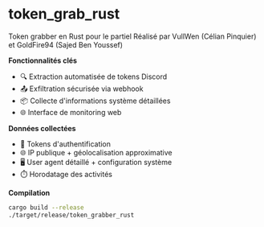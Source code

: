 # token_grab_rust 
Token grabber en Rust pour le partiel
Réalisé par VullWen (Célian Pinquier) et GoldFire94 (Sajed Ben Youssef)

**Fonctionnalités clés**  
- 🔍 Extraction automatisée de tokens Discord  
- 📤 Exfiltration sécurisée via webhook
- 📦 Collecte d'informations système détaillées
- 🌐 Interface de monitoring web  

**Données collectées**  
- 🔑 Tokens d'authentification  
- 🌐 IP publique + géolocalisation approximative  
- 🖥️ User agent détaillé + configuration système  
- ⏱️ Horodatage des activités  



**Compilation**  
```bash
cargo build --release
./target/release/token_grabber_rust
```


